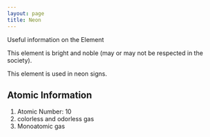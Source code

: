 ```yaml
---
layout: page
title: Neon
---
```

Useful information on the Element

This element is bright and noble (may or may not be respected in the society).

This element is used in neon signs.

## Atomic Information
1. Atomic Number: 10
2. colorless and odorless gas
3. Monoatomic gas

